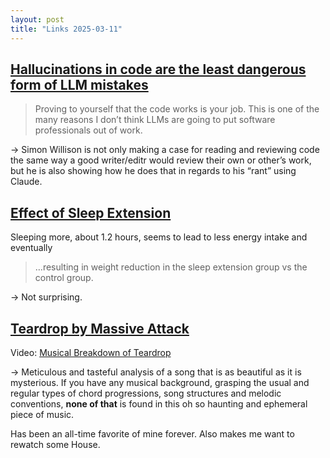 ```yaml
---
layout: post
title: "Links 2025-03-11"
---
```


## [Hallucinations in code are the least dangerous form of LLM mistakes](https://simonwillison.net/2025/Mar/2/hallucinations-in-code/)

> Proving to yourself that the code works is your job. This is one of the many reasons I don’t think LLMs are going to put software professionals out of work.

→ Simon Willison is not only making a case for reading and reviewing code the same way a good writer/editr would review their own or other’s work, but he is also showing how he does that in regards to his “rant” using Claude.


## [Effect of Sleep Extension](https://pubmed.ncbi.nlm.nih.gov/35129580/)

Sleeping more, about 1.2 hours, seems to lead to less energy intake and eventually

> …resulting in weight reduction in the sleep extension group vs the control group.

→ Not surprising.

## [Teardrop by Massive Attack](https://youtu.be/ggy4W2Qwi74?si=l1kez4Dd75_Ea2Nx)

Video: [Musical Breakdown of Teardrop](https://youtu.be/ggy4W2Qwi74?si=l1kez4Dd75_Ea2Nx)

→ Meticulous and tasteful analysis of a song that is as beautiful as it is mysterious. If you have any musical background, grasping the usual and regular types of chord progressions, song structures and melodic conventions, **none of that** is found in this oh so haunting and ephemeral piece of music.

Has been an all-time favorite of mine forever. Also makes me want to rewatch some House.
